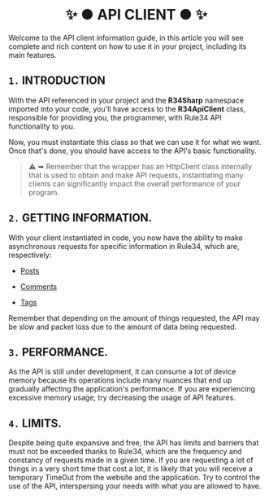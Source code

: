 ﻿<br/>
<h1 align="center"> ✨ ● API CLIENT ● ✨ </h1>

Welcome to the API client information guide, in this article you will see complete and rich content on how to use it in your project, including its main features.

## `1.` INTRODUCTION
With the API referenced in your project and the **R34Sharp** namespace imported into your code, you'll have access to the **R34ApiClient** class, responsible for providing you, the programmer, with Rule34 API functionality to you.

Now, you must instantiate this class so that we can use it for what we want. Once that's done, you should have access to the API's basic functionality.

> ⚠ ➥ Remember that the wrapper has an HttpClient class internally that is used to obtain and make API requests, instantiating many clients can significantly impact the overall performance of your program.

## `2.` GETTING INFORMATION.

With your client instantiated in code, you now have the ability to make asynchronous requests for specific information in Rule34, which are, respectively:

- [Posts](./entities/posts.md)

- [Comments]("")

- [Tags]("")

Remember that depending on the amount of things requested, the API may be slow and packet loss due to the amount of data being requested.


## `3.` PERFORMANCE.
As the API is still under development, it can consume a lot of device memory because its operations include many nuances that end up gradually affecting the application's performance. If you are experiencing excessive memory usage, try decreasing the usage of API features.

## `4.` LIMITS.

Despite being quite expansive and free, the API has limits and barriers that must not be exceeded thanks to Rule34, which are the frequency and constancy of requests made in a given time. If you are requesting a lot of things in a very short time that cost a lot, it is likely that you will receive a temporary TimeOut from the website and the application. Try to control the use of the API, interspersing your needs with what you are allowed to have.